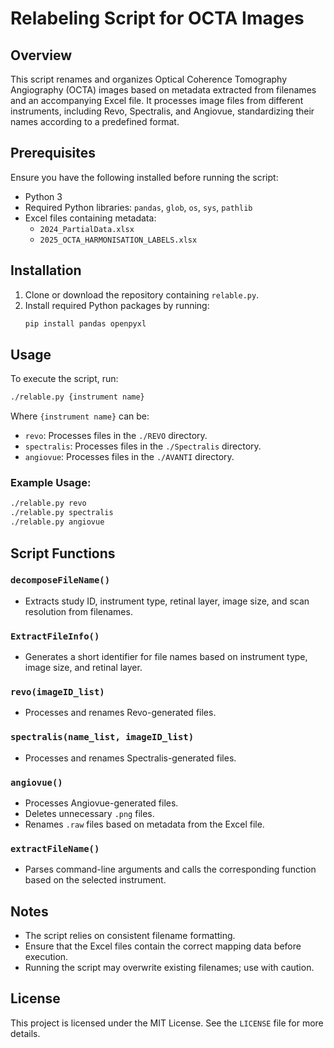 # Relabeling Script for OCTA Images

## Overview
This script renames and organizes Optical Coherence Tomography Angiography (OCTA) images based on metadata extracted from filenames and an accompanying Excel file. It processes image files from different instruments, including Revo, Spectralis, and Angiovue, standardizing their names according to a predefined format.

## Prerequisites
Ensure you have the following installed before running the script:
- Python 3
- Required Python libraries: `pandas`, `glob`, `os`, `sys`, `pathlib`
- Excel files containing metadata: 
  - `2024_PartialData.xlsx`
  - `2025_OCTA_HARMONISATION_LABELS.xlsx`

## Installation
1. Clone or download the repository containing `relable.py`.
2. Install required Python packages by running:
   ```sh
   pip install pandas openpyxl
   ```

## Usage
To execute the script, run:
```sh
./relable.py {instrument name}
```
Where `{instrument name}` can be:
- `revo`: Processes files in the `./REVO` directory.
- `spectralis`: Processes files in the `./Spectralis` directory.
- `angiovue`: Processes files in the `./AVANTI` directory.

### Example Usage:
```sh
./relable.py revo
./relable.py spectralis
./relable.py angiovue
```

## Script Functions
### `decomposeFileName()`
- Extracts study ID, instrument type, retinal layer, image size, and scan resolution from filenames.

### `ExtractFileInfo()`
- Generates a short identifier for file names based on instrument type, image size, and retinal layer.

### `revo(imageID_list)`
- Processes and renames Revo-generated files.

### `spectralis(name_list, imageID_list)`
- Processes and renames Spectralis-generated files.

### `angiovue()`
- Processes Angiovue-generated files.
- Deletes unnecessary `.png` files.
- Renames `.raw` files based on metadata from the Excel file.

### `extractFileName()`
- Parses command-line arguments and calls the corresponding function based on the selected instrument.

## Notes
- The script relies on consistent filename formatting.
- Ensure that the Excel files contain the correct mapping data before execution.
- Running the script may overwrite existing filenames; use with caution.

## License
This project is licensed under the MIT License. See the `LICENSE` file for more details.

